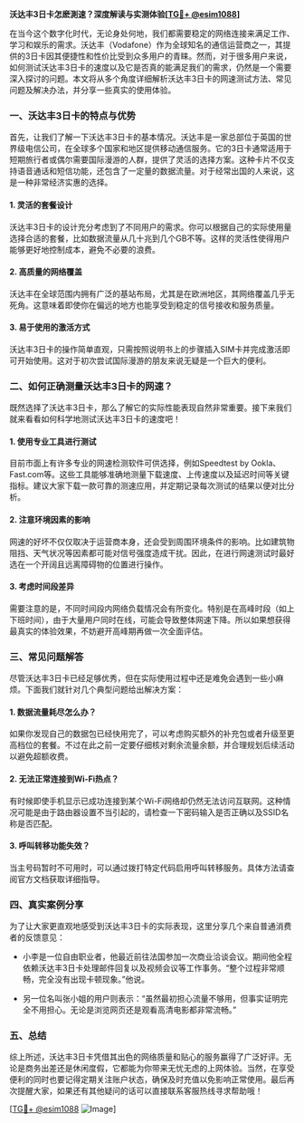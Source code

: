 **沃达丰3日卡怎麽測速？深度解读与实测体验[[TG💪+ @esim1088](https://t.me/s/esim1088)]**

在当今这个数字化时代，无论身处何地，我们都需要稳定的网络连接来满足工作、学习和娱乐的需求。沃达丰（Vodafone）作为全球知名的通信运营商之一，其提供的3日卡因其便捷性和性价比受到众多用户的青睐。然而，对于很多用户来说，如何测试沃达丰3日卡的速度以及它是否真的能满足我们的需求，仍然是一个需要深入探讨的问题。本文将从多个角度详细解析沃达丰3日卡的网速测试方法、常见问题及解决办法，并分享一些真实的使用体验。

### 一、沃达丰3日卡的特点与优势

首先，让我们了解一下沃达丰3日卡的基本情况。沃达丰是一家总部位于英国的世界级电信公司，在全球多个国家和地区提供移动通信服务。它的3日卡通常适用于短期旅行者或偶尔需要国际漫游的人群，提供了灵活的选择方案。这种卡片不仅支持语音通话和短信功能，还包含了一定量的数据流量。对于经常出国的人来说，这是一种非常经济实惠的选择。

#### 1. 灵活的套餐设计
沃达丰3日卡的设计充分考虑到了不同用户的需求。你可以根据自己的实际使用量选择合适的套餐，比如数据流量从几十兆到几个GB不等。这样的灵活性使得用户能够更好地控制成本，避免不必要的浪费。

#### 2. 高质量的网络覆盖
沃达丰在全球范围内拥有广泛的基站布局，尤其是在欧洲地区，其网络覆盖几乎无死角。这意味着即使你在偏远的地方也能享受到稳定的信号接收和服务质量。

#### 3. 易于使用的激活方式
沃达丰3日卡的操作简单直观，只需按照说明书上的步骤插入SIM卡并完成激活即可开始使用。这对于初次尝试国际漫游的朋友来说无疑是一个巨大的便利。

### 二、如何正确测量沃达丰3日卡的网速？

既然选择了沃达丰3日卡，那么了解它的实际性能表现自然非常重要。接下来我们就来看看如何科学地测试沃达丰3日卡的速度吧！

#### 1. 使用专业工具进行测试
目前市面上有许多专业的网速检测软件可供选择，例如Speedtest by Ookla、Fast.com等。这些工具能够准确地测量下载速度、上传速度以及延迟时间等关键指标。建议大家下载一款可靠的测速应用，并定期记录每次测试的结果以便对比分析。

#### 2. 注意环境因素的影响
网速的好坏不仅仅取决于运营商本身，还会受到周围环境条件的影响。比如建筑物阻挡、天气状况等因素都可能对信号强度造成干扰。因此，在进行网速测试时最好选在一个开阔且远离障碍物的位置进行操作。

#### 3. 考虑时间段差异
需要注意的是，不同时间段内网络负载情况会有所变化。特别是在高峰时段（如上下班时间），由于大量用户同时在线，可能会导致整体网速下降。所以如果想获得最真实的体验效果，不妨避开高峰期再做一次全面评估。

### 三、常见问题解答

尽管沃达丰3日卡已经足够优秀，但在实际使用过程中还是难免会遇到一些小麻烦。下面我们就针对几个典型问题给出解决方案：

#### 1. 数据流量耗尽怎么办？
如果你发现自己的数据包已经快用完了，可以考虑购买额外的补充包或者升级至更高档位的套餐。不过在此之前一定要仔细核对剩余流量余额，并合理规划后续活动以避免超额收费。

#### 2. 无法正常连接到Wi-Fi热点？
有时候即使手机显示已成功连接到某个Wi-Fi网络却仍然无法访问互联网。这种情况可能是由于路由器设置不当引起的，请检查一下密码输入是否正确以及SSID名称是否匹配。

#### 3. 呼叫转移功能失效？
当主号码暂时不可用时，可以通过拨打特定代码启用呼叫转移服务。具体方法请查阅官方文档获取详细指导。

### 四、真实案例分享

为了让大家更直观地感受到沃达丰3日卡的实际表现，这里分享几个来自普通消费者的反馈意见：

- 小李是一位自由职业者，他最近前往法国参加一次商业洽谈会议。期间他全程依赖沃达丰3日卡处理邮件回复以及视频会议等工作事务。“整个过程非常顺畅，完全没有出现卡顿现象。”他说。
  
- 另一位名叫张小姐的用户则表示：“虽然最初担心流量不够用，但事实证明完全不用担心。无论是浏览网页还是观看高清电影都非常流畅。”

### 五、总结

综上所述，沃达丰3日卡凭借其出色的网络质量和贴心的服务赢得了广泛好评。无论是商务出差还是休闲度假，它都能为你带来无忧无虑的上网体验。当然，在享受便利的同时也要记得定期关注账户状态，确保及时充值以免影响正常使用。最后再次提醒大家，如果还有其他疑问的话可以直接联系客服热线寻求帮助哦！

[[TG💪+ @esim1088](https://t.me/s/esim1088) ![Image](https://i.postimg.cc/4NQfJmqS/Snipaste-2025-05-13-00-14-12.png)]
